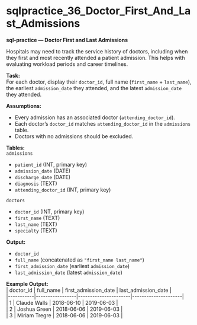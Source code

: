 
# sqlpractice_36_Doctor_First_And_Last_Admissions

**sql-practice — Doctor First and Last Admissions**  

Hospitals may need to track the service history of doctors, including when they first and most recently attended a patient admission. This helps with evaluating workload periods and career timelines.  

**Task:**  
For each doctor, display their `doctor_id`, full name (`first_name` + `last_name`), the earliest `admission_date` they attended, and the latest `admission_date` they attended.  

**Assumptions:**  
- Every admission has an associated doctor (`attending_doctor_id`).  
- Each doctor’s `doctor_id` matches `attending_doctor_id` in the `admissions` table.  
- Doctors with no admissions should be excluded.  

**Tables:**  
`admissions`  
- `patient_id` (INT, primary key)  
- `admission_date` (DATE)  
- `discharge_date` (DATE)  
- `diagnosis` (TEXT)  
- `attending_doctor_id` (INT, primary key)  

`doctors`  
- `doctor_id` (INT, primary key)  
- `first_name` (TEXT)  
- `last_name` (TEXT)  
- `specialty` (TEXT)  

**Output:**  
- `doctor_id`  
- `full_name` (concatenated as `"first_name last_name"`)  
- `first_admission_date` (earliest `admission_date`)  
- `last_admission_date` (latest `admission_date`)  

**Example Output:**  
| doctor_id | full_name       | first_admission_date | last_admission_date |  
|-----------|-----------------|----------------------|---------------------|  
| 1         | Claude Walls    | 2018-06-10           | 2019-06-03          |  
| 2         | Joshua Green    | 2018-06-06           | 2019-06-03          |  
| 3         | Miriam Tregre   | 2018-06-06           | 2019-06-03          | 